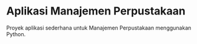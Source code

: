 # Aplikasi Manajemen Perpustakaan
Proyek aplikasi sederhana untuk Manajemen Perpustakaan menggunakan Python.